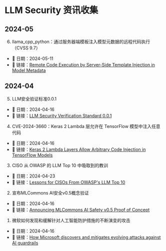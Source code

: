 # LLM Security 资讯收集

## 2024-05

6. llama_cpp_python：通过服务器端模板注入模型元数据的远程代码执行（CVSS 9.7）

- 📅 日期：2024-05-11
- 🔗 链接：[Remote Code Execution by Server-Side Template Injection in Model Metadata](https://github.com/abetlen/llama-cpp-python/security/advisories/GHSA-56xg-wfcc-g829)

## 2024-04

5. LLM安全验证标准0.0.1

- 📅 日期：2024-04-16
- 🔗 链接：[LLM Security Verification Standard 0.0.1](https://wiki.hego.tech/owasp/llm-security-verification-standard-0.0.1)

4. 	CVE-2024-3660：Keras 2 Lambda 层允许在 TensorFlow 模型中注入任意代码

- 📅 日期：2024-04-16
- 🔗 链接：[Keras 2 Lambda Layers Allow Arbitrary Code Injection in TensorFlow Models](https://kb.cert.org/vuls/id/253266)

3. CISO 从 OWASP 的 LLM Top 10 中吸取到的教训

- 📅 日期：2024-04-23
- 🔗 链接：[Lessons for CISOs From OWASP's LLM Top 10](https://www.darkreading.com/vulnerabilities-threats/top-lessons-cisos-owasp-llm-top-10)

2. 宣布MLCommons AI安全v0.5概念验证

- 📅 日期：2024-04-16
- 🔗 链接：[Announcing MLCommons AI Safety v0.5 Proof of Concept](https://mlcommons.org/2024/04/mlc-aisafety-v0-5-poc/)

1. 微软如何发现和缓解针对人工智能防护措施的不断演变的攻击

- 📅 日期：2024-04-16
- 🔗 链接：[How Microsoft discovers and mitigates evolving attacks against AI guardrails](https://www.microsoft.com/en-us/security/blog/2024/04/11/how-microsoft-discovers-and-mitigates-evolving-attacks-against-ai-guardrails/)
